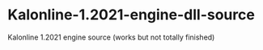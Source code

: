 # Kalonline-1.2021-engine-dll-source
Kalonline 1.2021 engine source (works but not totally finished)
